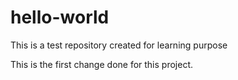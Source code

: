 # hello-world
This is a test repository created for learning purpose


This is the first change done for this project.
